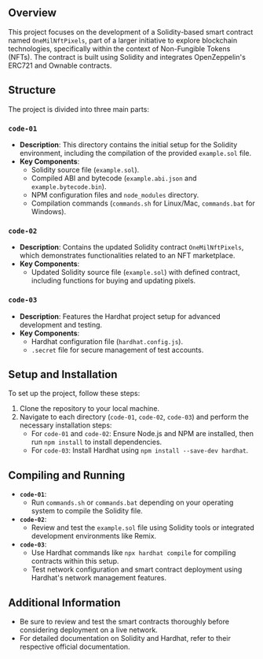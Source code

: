 ## Overview
This project focuses on the development of a Solidity-based smart contract named `OneMilNftPixels`, part of a larger initiative to explore blockchain technologies, specifically within the context of Non-Fungible Tokens (NFTs). The contract is built using Solidity and integrates OpenZeppelin's ERC721 and Ownable contracts.

## Structure
The project is divided into three main parts:

### `code-01`
- **Description**: This directory contains the initial setup for the Solidity environment, including the compilation of the provided `example.sol` file.
- **Key Components**:
  - Solidity source file (`example.sol`).
  - Compiled ABI and bytecode (`example.abi.json` and `example.bytecode.bin`).
  - NPM configuration files and `node_modules` directory.
  - Compilation commands (`commands.sh` for Linux/Mac, `commands.bat` for Windows).

### `code-02`
- **Description**: Contains the updated Solidity contract `OneMilNftPixels`, which demonstrates functionalities related to an NFT marketplace.
- **Key Components**:
  - Updated Solidity source file (`example.sol`) with defined contract, including functions for buying and updating pixels.

### `code-03`
- **Description**: Features the Hardhat project setup for advanced development and testing.
- **Key Components**:
  - Hardhat configuration file (`hardhat.config.js`).
  - `.secret` file for secure management of test accounts.

## Setup and Installation
To set up the project, follow these steps:

1. Clone the repository to your local machine.
2. Navigate to each directory (`code-01`, `code-02`, `code-03`) and perform the necessary installation steps:
   - For `code-01` and `code-02`: Ensure Node.js and NPM are installed, then run `npm install` to install dependencies.
   - For `code-03`: Install Hardhat using `npm install --save-dev hardhat`.

## Compiling and Running
- **`code-01`**:
  - Run `commands.sh` or `commands.bat` depending on your operating system to compile the Solidity file.
- **`code-02`**:
  - Review and test the `example.sol` file using Solidity tools or integrated development environments like Remix.
- **`code-03`**:
  - Use Hardhat commands like `npx hardhat compile` for compiling contracts within this setup.
  - Test network configuration and smart contract deployment using Hardhat's network management features.

## Additional Information
- Be sure to review and test the smart contracts thoroughly before considering deployment on a live network.
- For detailed documentation on Solidity and Hardhat, refer to their respective official documentation.

